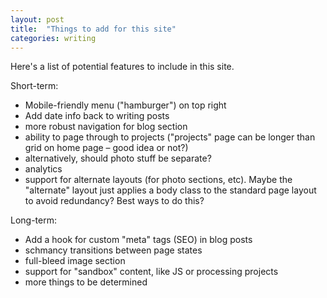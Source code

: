 ```yaml
---
layout: post
title:  "Things to add for this site"
categories: writing
---
```


Here's a list of potential features to include in this site.

Short-term:
* Mobile-friendly menu ("hamburger") on top right
* Add date info back to writing posts
* more robust navigation for blog section
* ability to page through to projects ("projects" page can be longer than grid on home page – good idea or not?)
* alternatively, should photo stuff be separate?
* analytics
* support for alternate layouts (for photo sections, etc). Maybe the "alternate" layout just applies a body class to the standard page layout to avoid redundancy? Best ways to do this?

Long-term:
* Add a hook for custom "meta" tags (SEO) in blog posts
* schmancy transitions between page states
* full-bleed image section
* support for "sandbox" content, like JS or processing projects
* more things to be determined
